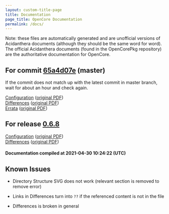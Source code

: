 ```yaml
---
layout: custom-title-page
title: Documentation
page_title: OpenCore Documentation
permalink: /docs/
---
```

Note: these files are automatically generated and are unofficial versions of Acidanthera documents (although they should be the same word for word). The official Acidanthera documents (found in the OpenCorePkg repository) are the authoritative documentation for OpenCore.

## For commit [65a4d07e](https://github.com/acidanthera/OpenCorePkg/tree/65a4d07e1327fc6e59d78efb2f55e834b5a4f34d) (master)

If the commit does not match up with the latest commit in master branch, wait for about an hour and check again.

[Configuration](latest/Configuration.html) ([original PDF](https://github.com/acidanthera/OpenCorePkg/blob/65a4d07e1327fc6e59d78efb2f55e834b5a4f34d/Docs/Configuration.pdf))
<br>
[Differences](latest/Differences.html) ([original PDF](https://github.com/acidanthera/OpenCorePkg/blob/65a4d07e1327fc6e59d78efb2f55e834b5a4f34d/Docs/Differences/Differences.pdf))
<br>
[Errata](latest/Errata.html) ([original PDF](https://github.com/acidanthera/OpenCorePkg/blob/65a4d07e1327fc6e59d78efb2f55e834b5a4f34d/Docs/Errata/Errata.pdf))

## For release [0.6.8](https://github.com/acidanthera/OpenCorePkg/tree/0.6.8)

[Configuration](release/Configuration.html) ([original PDF](https://github.com/acidanthera/OpenCorePkg/blob/0.6.8/Docs/Configuration.pdf))
<br>
[Differences](release/Differences.html) ([original PDF](https://github.com/acidanthera/OpenCorePkg/blob/0.6.8/Docs/Differences/Differences.pdf))

#### Documentation compiled at 2021-04-30 10:24:22 (UTC)

## Known Issues

* Directory Structure SVG does not work (relevant section is removed to remove error)

* Links in Differences turn into `??` if the referenced content is not in the file

* Differences is broken in general
